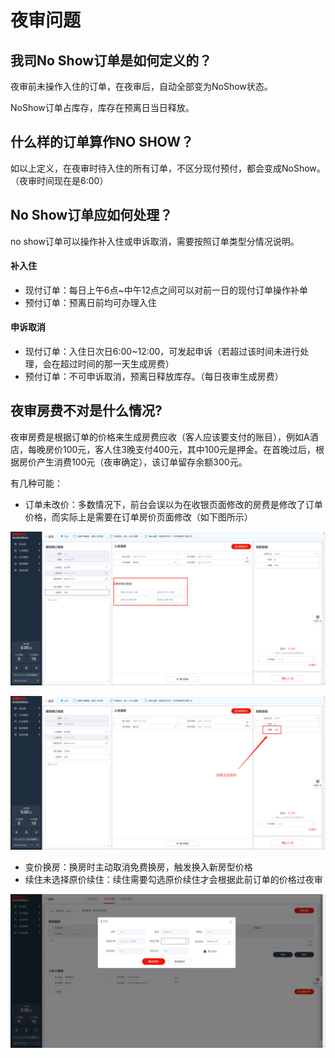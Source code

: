 # 夜审问题

## 我司No Show订单是如何定义的？

夜审前未操作入住的订单，在夜审后，自动全部变为NoShow状态。

NoShow订单占库存，库存在预离日当日释放。

## 什么样的订单算作NO SHOW？

如以上定义，在夜审时待入住的所有订单，不区分现付预付，都会变成NoShow。（夜审时间现在是6:00）

## No Show订单应如何处理？

no show订单可以操作补入住或申诉取消，需要按照订单类型分情况说明。

#### 补入住

* 现付订单：每日上午6点~中午12点之间可以对前一日的现付订单操作补单
* 预付订单：预离日前均可办理入住

#### 申诉取消

* 现付订单：入住日次日6:00~12:00，可发起申诉（若超过该时间未进行处理，会在超过时间的那一天生成房费）
* 预付订单：不可申诉取消，预离日释放库存。（每日夜审生成房费）

## 夜审房费不对是什么情况?

夜审房费是根据订单的价格来生成房费应收（客人应该要支付的账目），例如A酒店，每晚房价100元，客人住3晚支付400元，其中100元是押金。在首晚过后，根据房价产生消费100元（夜审确定），该订单留存余额300元。

有几种可能：

* 订单未改价：多数情况下，前台会误以为在收银页面修改的房费是修改了订单价格，而实际上是需要在订单房价页面修改（如下图所示）

![&#x5DE6;&#x4FA7;&#x9884;&#x5B9A;&#x4FE1;&#x606F;&#x70B9;&#x51FB;&#x603B;&#x623F;&#x4EF7;&#x4FEE;&#x6539;&#x8BA2;&#x5355;&#x4EF7;&#x683C;](../.gitbook/assets/image%20%28464%29.png)

![&#x6536;&#x94F6;&#x5E76;&#x975E;&#x6539;&#x4EF7;](../.gitbook/assets/image%20%28224%29.png)

* 变价换房：换房时主动取消免费换房，触发换入新房型价格
* 续住未选择原价续住：续住需要勾选原价续住才会根据此前订单的价格过夜审

![&#x4E3B;&#x52A8;&#x53D6;&#x6D88;&#x539F;&#x4EF7;&#x7EED;&#x4F4F;&#x5BFC;&#x81F4;&#x4EF7;&#x683C;&#x53D8;&#x66F4;](../.gitbook/assets/image%20%28236%29.png)

